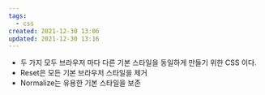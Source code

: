 ```yaml
---
tags:
  - css
created: 2021-12-30 13:06
updated: 2021-12-30 13:16
---
```


- 두 가지 모두 브라우저 마다 다른 기본 스타일을 동일하게 만들기 위한 CSS 이다.
- Reset은 모든 기본 브라우저 스타일을 제거
- Normalize는 유용한 기본 스타일을 보존
